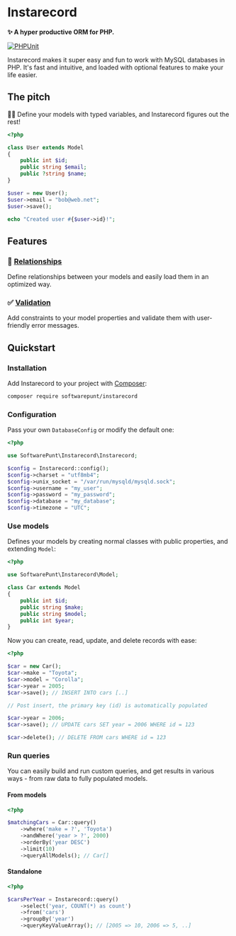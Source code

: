 # Instarecord
**✨ A hyper productive ORM for PHP.**

[![PHPUnit](https://github.com/SoftwarePunt/instarecord/actions/workflows/phpunit.yml/badge.svg)](https://github.com/SoftwarePunt/instarecord/actions/workflows/phpunit.yml)

Instarecord makes it super easy and fun to work with MySQL databases in PHP. It's fast and intuitive, and loaded with optional features to make your life easier.

## The pitch
🧙‍♂️ Define your models with typed variables, and Instarecord figures out the rest!

```php
<?php

class User extends Model
{
    public int $id;
    public string $email;
    public ?string $name;
}

$user = new User();
$user->email = "bob@web.net";
$user->save(); 

echo "Created user #{$user->id}!";
```

## Features

### 🤝 [Relationships](./docs/Relationships.md)
Define relationships between your models and easily load them in an optimized way.

### ✅ [Validation](./docs/Validation.md)
Add constraints to your model properties and validate them with user-friendly error messages. 

## Quickstart

### Installation
Add Instarecord to your project with [Composer](https://getcomposer.org/):

```bash
composer require softwarepunt/instarecord
```

### Configuration
Pass your own `DatabaseConfig` or modify the default one:

```php
<?php

use SoftwarePunt\Instarecord\Instarecord;

$config = Instarecord::config();
$config->charset = "utf8mb4";
$config->unix_socket = "/var/run/mysqld/mysqld.sock";
$config->username = "my_user";
$config->password = "my_password";
$config->database = "my_database";
$config->timezone = "UTC";
```  

### Use models
Defines your models by creating normal classes with public properties, and extending `Model`:

```php
<?php

use SoftwarePunt\Instarecord\Model;

class Car extends Model
{
    public int $id;
    public string $make;
    public string $model;
    public int $year;
}
```

Now you can create, read, update, and delete records with ease:

```php
<?php

$car = new Car();
$car->make = "Toyota";
$car->model = "Corolla";
$car->year = 2005;
$car->save(); // INSERT INTO cars [..]

// Post insert, the primary key (id) is automatically populated

$car->year = 2006;
$car->save(); // UPDATE cars SET year = 2006 WHERE id = 123

$car->delete(); // DELETE FROM cars WHERE id = 123
```

### Run queries
You can easily build and run custom queries, and get results in various ways - from raw data to fully populated models.

#### From models
```php
<?php

$matchingCars = Car::query()
    ->where('make = ?', 'Toyota')
    ->andWhere('year > ?', 2000)
    ->orderBy('year DESC')
    ->limit(10)
    ->queryAllModels(); // Car[]
```

#### Standalone

```php
<?php

$carsPerYear = Instarecord::query()
    ->select('year, COUNT(*) as count')
    ->from('cars')
    ->groupBy('year')
    ->queryKeyValueArray(); // [2005 => 10, 2006 => 5, ..]
```